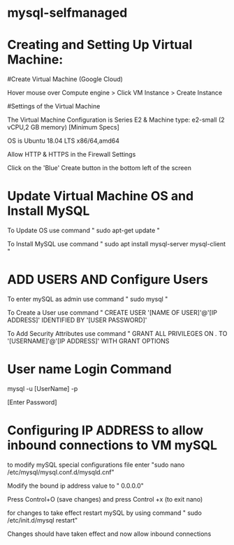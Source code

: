 # mysql-selfmanaged


# Creating and Setting Up Virtual Machine:

#Create Virtual Machine (Google Cloud)

Hover mouse over Compute engine > Click VM Instance > Create Instance

#Settings of the Virtual Machine  

The Virtual Machine Configuration is Series E2 & Machine type: e2-small (2 vCPU,2 GB memory) [Minimum Specs]

OS is Ubuntu 18.04 LTS x86/64,amd64

Allow HTTP & HTTPS in the Firewall Settings 

Click on the 'Blue' Create button in the bottom left of the screen

# Update Virtual Machine OS and Install MySQL

To Update OS use command " sudo apt-get update "

To Install MySQL use command " sudo apt install mysql-server mysql-client "

# ADD USERS AND Configure Users

To enter mySQL as admin use command " sudo mysql "

To Create a User use command " CREATE USER '[NAME OF USER]'@'[IP ADDRESS]' IDENTIFIED BY '[USER PASSWORD]'

To Add Security Attributes use command " GRANT ALL PRIVILEGES ON *.* TO '[USERNAME]'@'[IP ADDRESS]' WITH GRANT OPTIONS

# User name Login Command

mysql -u [UserName] -p

[Enter Password]

# Configuring IP ADDRESS to allow inbound connections to VM mySQL

to modify mySQL special configurations file enter "sudo nano /etc/mysql/mysql.conf.d/mysqld.cnf"

Modify the bound ip address value to " 0.0.0.0"

Press Control+O (save changes) and press Control +x (to exit nano)

for changes to take effect restart mySQL by using command " sudo /etc/init.d/mysql restart"

Changes should have taken effect and now allow inbound connections





